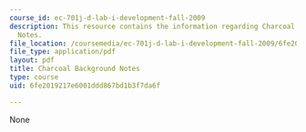 ```yaml
---
course_id: ec-701j-d-lab-i-development-fall-2009
description: This resource contains the information regarding Charcoal Background
  Notes.
file_location: /coursemedia/ec-701j-d-lab-i-development-fall-2009/6fe2019217e6001ddd867bd1b3f7da6f_MITEC_701JF09_char_bg.pdf
file_type: application/pdf
layout: pdf
title: Charcoal Background Notes
type: course
uid: 6fe2019217e6001ddd867bd1b3f7da6f

---
```

None